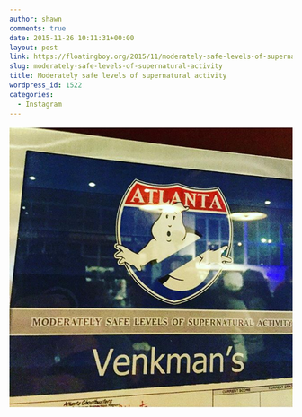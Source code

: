```yaml
---
author: shawn
comments: true
date: 2015-11-26 10:11:31+00:00
layout: post
link: https://floatingboy.org/2015/11/moderately-safe-levels-of-supernatural-activity/
slug: moderately-safe-levels-of-supernatural-activity
title: Moderately safe levels of supernatural activity
wordpress_id: 1522
categories:
  - Instagram
---
```


[![Moderately safe levels of supernatural activity](/assets/media/2015/11/12301128_404515179752154_1341204266_n.jpg)](/assets/media/2015/11/12301128_404515179752154_1341204266_n.jpg)
